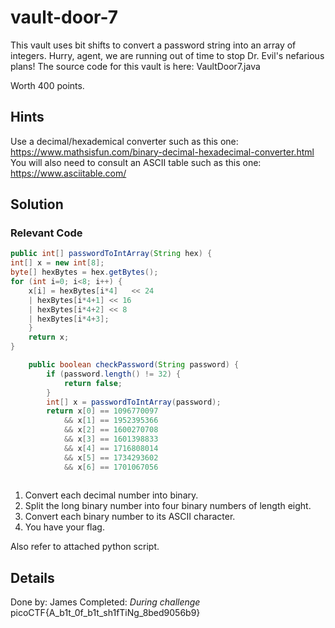 # vault-door-7
This vault uses bit shifts to convert a password string into an array of integers. Hurry, agent, we are running out of time to stop Dr. Evil's nefarious plans! The source code for this vault is here: VaultDoor7.java

Worth 400 points.

## Hints
Use a decimal/hexademical converter such as this one: https://www.mathsisfun.com/binary-decimal-hexadecimal-converter.html
You will also need to consult an ASCII table such as this one: https://www.asciitable.com/

## Solution
### Relevant Code
```java
public int[] passwordToIntArray(String hex) {
int[] x = new int[8];
byte[] hexBytes = hex.getBytes();
for (int i=0; i<8; i++) {
    x[i] = hexBytes[i*4]   << 24
    | hexBytes[i*4+1] << 16
    | hexBytes[i*4+2] << 8
    | hexBytes[i*4+3];
    }
    return x;
}

    public boolean checkPassword(String password) {
        if (password.length() != 32) {
            return false;
        }
        int[] x = passwordToIntArray(password);
        return x[0] == 1096770097
            && x[1] == 1952395366
            && x[2] == 1600270708
            && x[3] == 1601398833
            && x[4] == 1716808014
            && x[5] == 1734293602
            && x[6] == 1701067056
        
```

1. Convert each decimal number into binary.
2. Split the long binary number into four binary numbers of length eight.
3. Convert each binary number to its ASCII character.
4. You have your flag. 

Also refer to attached python script.

## Details
Done by: James
Completed: *During challenge*
picoCTF{A_b1t_0f_b1t_sh1fTiNg_8bed9056b9}